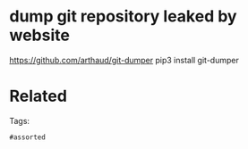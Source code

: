 # dump git repository leaked by website
https://github.com/arthaud/git-dumper
pip3 install git-dumper

# Related


Tags:

    #assorted
